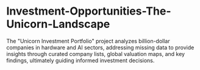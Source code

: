 # Investment-Opportunities-The-Unicorn-Landscape
The "Unicorn Investment Portfolio" project analyzes billion-dollar companies in hardware and AI sectors, addressing missing data to provide insights through curated company lists, global valuation maps, and key findings, ultimately guiding informed investment decisions.
